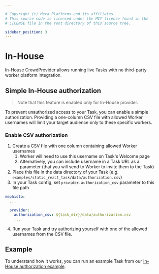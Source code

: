 ```yaml
---

# Copyright (c) Meta Platforms and its affiliates.
# This source code is licensed under the MIT license found in the
# LICENSE file in the root directory of this source tree.

sidebar_position: 3
---
```


# In-House

In-House CrowdProvider allows running live Tasks with no third-party worker platform integration.


## Simple In-House authorization

> Note that this feature is enabled only for In-House provider.

To prevent unauthorized access to your Task, you can enable a simple authorization.
Providing a one-column CSV file with allowed Worker usernames will limit your target audience only to these specific workers.


### Enable CSV authorization

1. Create a CSV file with one column containing allowed Worker usernames
    1. Worker will need to use this username on Task's Welcome page
    2. Alternatively, you can include username in a Task URL as a parameter (that you will send to Worker to invite them to the Task)
2. Place this file in the data directory of your Task (e.g. `examples/static_react_task/data/authorization.csv`)
3. In your Task config, set `provider.authorization_csv` parameter to this file path
```yaml
mephisto:
  ...

  provider:
    authorization_csv: ${task_dir}/data/authorization.csv
    ...
```
4. Run your Task and try authorizing yourself with one of the allowed usernames from the CSV file.


## Example

To understand how it works, you can run an example Task from our [In-House authorization example](https://github.com/facebookresearch/Mephisto/blob/main/examples/static_react_task/run_task_with_authorization__local__inhouse.py).
